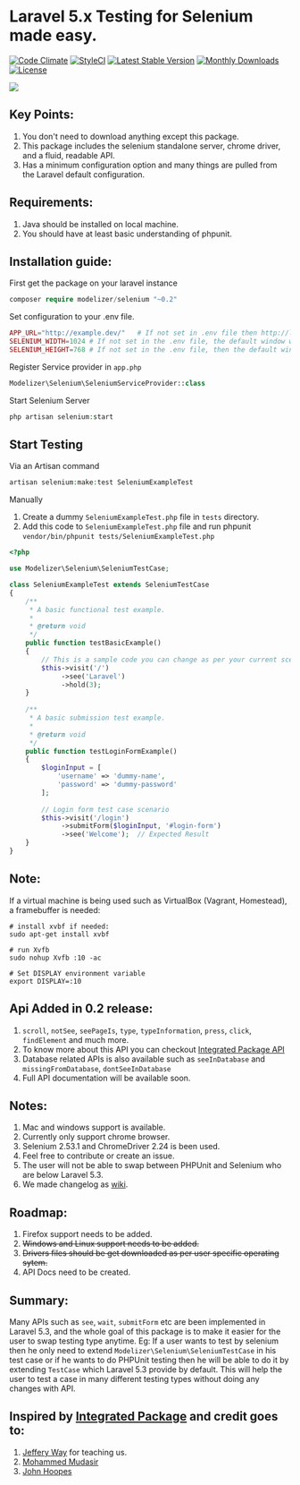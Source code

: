 # Laravel 5.x Testing for Selenium made easy.
[![Code Climate](https://codeclimate.com/github/Modelizer/Selenium/badges/gpa.svg)](https://codeclimate.com/github/Modelizer/Selenium)
[![StyleCI](https://styleci.io/repos/57591685/shield)](https://styleci.io/repos/57591685)
[![Latest Stable Version](https://poser.pugx.org/modelizer/selenium/v/stable)](https://packagist.org/packages/modelizer/selenium)
[![Monthly Downloads](https://poser.pugx.org/modelizer/selenium/d/monthly)](https://packagist.org/packages/modelizer/selenium)
[![License](https://poser.pugx.org/modelizer/selenium/license)](https://packagist.org/packages/modelizer/selenium)

<img src="images/laravel-plus-selenium.gif" />

## Key Points:
1. You don't need to download anything except this package.
2. This package includes the selenium standalone server, chrome driver, and a fluid, readable API.
3. Has a minimum configuration option and many things are pulled from the Laravel default configuration.

## Requirements:
1. Java should be installed on local machine.
2. You should have at least basic understanding of phpunit.

## Installation guide:
First get the package on your laravel instance
```php
composer require modelizer/selenium "~0.2"
```

Set configuration to your .env file.
```php
APP_URL="http://example.dev/"   # If not set in .env file then http://localhost will be use as default
SELENIUM_WIDTH=1024 # If not set in the .env file, the default window width will be used
SELENIUM_HEIGHT=768 # If not set in the .env file, then the default window height will be used
```

Register Service provider in `app.php`
```php 
Modelizer\Selenium\SeleniumServiceProvider::class 
```

Start Selenium Server 
```php 
php artisan selenium:start
```

## Start Testing

Via an Artisan command
 
 ```php 
 artisan selenium:make:test SeleniumExampleTest
 ```

Manually

1. Create a dummy `SeleniumExampleTest.php` file in `tests` directory.
2. Add this code to `SeleniumExampleTest.php` file and run phpunit `vendor/bin/phpunit tests/SeleniumExampleTest.php`
```php
<?php

use Modelizer\Selenium\SeleniumTestCase;

class SeleniumExampleTest extends SeleniumTestCase
{
    /**
     * A basic functional test example.
     *
     * @return void
     */
    public function testBasicExample()
    {
        // This is a sample code you can change as per your current scenario
        $this->visit('/')
             ->see('Laravel')
             ->hold(3);
    }
    
    /**
     * A basic submission test example.
     *
     * @return void
     */
    public function testLoginFormExample()
    {
        $loginInput = [
            'username' => 'dummy-name',
            'password' => 'dummy-password'
        ];
    
        // Login form test case scenario
        $this->visit('/login')
             ->submitForm($loginInput, '#login-form')
             ->see('Welcome');  // Expected Result
    }
}
```

## Note: 

 If a virtual machine is being used such as VirtualBox (Vagrant, Homestead), a framebuffer is needed:
 
 ```
 # install xvbf if needed:
 sudo apt-get install xvbf
 
 # run Xvfb
 sudo nohup Xvfb :10 -ac
 
 # Set DISPLAY environment variable
 export DISPLAY=:10
 ```

## Api Added in 0.2 release:
1. `scroll`, `notSee`, `seePageIs`, `type`, `typeInformation`, `press`, `click`, `findElement` and much more.
2. To know more about this API you can checkout [Integrated Package API](https://github.com/laracasts/Integrated/wiki/Learn-the-API)
3. Database related APIs is also available such as `seeInDatabase` and `missingFromDatabase`, `dontSeeInDatabase`
4. Full API documentation will be available soon.

## Notes:
1. Mac and windows support is available.
2. Currently only support chrome browser.
3. Selenium 2.53.1 and ChromeDriver 2.24 is been used.
4. Feel free to contribute or create an issue.
5. The user will not be able to swap between PHPUnit and Selenium who are below Laravel 5.3.
6. We made changelog as [wiki](https://github.com/Modelizer/Selenium/wiki/Change-log).

## Roadmap:
1. Firefox support needs to be added.
2. ~~Windows and Linux support needs to be added.~~
3. ~~Drivers files should be get downloaded as per user specific operating sytem.~~
4. API Docs need to be created.

## Summary:
Many APIs such as `see`, `wait`, `submitForm` etc are been implemented in Laravel 5.3, and the whole goal of this package is to make it easier for the user to swap testing type anytime. 
Eg: If a user wants to test by selenium then he only need to extend `Modelizer\Selenium\SeleniumTestCase` in his test case or if he wants to do PHPUnit testing then he will be able to do it by extending `TestCase` which Laravel 5.3 provide by default. This will help the user to test a case in many different testing types without doing any changes with API.

## Inspired by [Integrated Package](https://github.com/laracasts/Integrated) and credit goes to:
1. [Jeffery Way](https://github.com/JeffreyWay) for teaching us.
2. [Mohammed Mudasir](https://github.com/Modelizer)
3. [John Hoopes](https://github.com/jhoopes)
